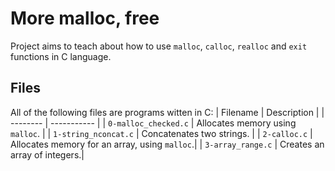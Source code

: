 # More malloc, free
Project aims to teach about how to use `malloc`, `calloc`, `realloc` and `exit` functions in C language.

## Files
All of the following files are programs witten in C:
| Filename | Description |
| -------- | ----------- |
| `0-malloc_checked.c` | Allocates memory using `malloc`. |
| `1-string_nconcat.c` | Concatenates two strings. |
| `2-calloc.c` | Allocates memory for an array, using `malloc`.|
| `3-array_range.c` | Creates an array of integers.|
